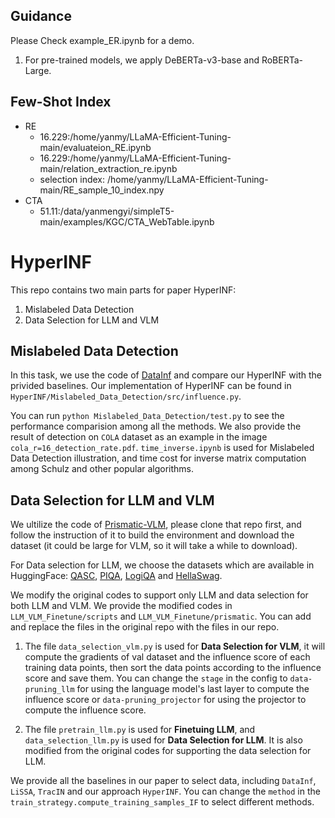 ## Guidance

Please Check example_ER.ipynb for a demo. 

1. For pre-trained models, we apply DeBERTa-v3-base and RoBERTa-Large.


## Few-Shot Index
- RE
    - 16.229:/home/yanmy/LLaMA-Efficient-Tuning-main/evaluateion_RE.ipynb
    - 16.229:/home/yanmy/LLaMA-Efficient-Tuning-main/relation_extraction_re.ipynb
    - selection index: /home/yanmy/LLaMA-Efficient-Tuning-main/RE_sample_10_index.npy
- CTA
    - 51.11:/data/yanmengyi/simpleT5-main/examples/KGC/CTA_WebTable.ipynb


# HyperINF
This repo contains two main parts for paper HyperINF:
1. Mislabeled Data Detection
2. Data Selection for LLM and VLM

## Mislabeled Data Detection
In this task, we use the code of [DataInf](https://github.com/ykwon0407/DataInf) and compare our HyperINF with the privided baselines. Our implementation of HyperINF can be found in `HyperINF/Mislabeled_Data_Detection/src/influence.py`. 

You can run `python Mislabeled_Data_Detection/test.py` to see the performance comparision among all the methods. We also provide the result of detection on `COLA` dataset as an example in the image `cola_r=16_detection_rate.pdf`. `time_inverse.ipynb` is used for Mislabeled Data Detection illustration, and time cost for inverse matrix computation among Schulz and other popular algorithms.


## Data Selection for LLM and VLM
We ultilize the code of [Prismatic-VLM](https://github.com/TRI-ML/prismatic-vlms/tree/main), please clone that repo first, and follow the instruction of it to build the environment and download the dataset (it could be large for VLM, so it will take a while to download).

For Data selection for LLM, we choose the datasets which are available in HuggingFace: [QASC](https://huggingface.co/datasets/allenai/qasc?row=9), [PIQA](https://github.com/ybisk/ybisk.github.io/tree/master/piqa/data), [LogiQA](https://huggingface.co/datasets/lucasmccabe/logiqa) and [HellaSwag](https://huggingface.co/datasets/Rowan/hellaswag).

We modify the original codes to support only LLM and data selection for both LLM and VLM. We provide the modified codes in `LLM_VLM_Finetune/scripts` and `LLM_VLM_Finetune/prismatic`. You can add and replace the files in the original repo with the files in our repo.

1. The file `data_selection_vlm.py` is used for **Data Selection for VLM**, it will compute the gradients of val dataset and the influence score of each training data points, then sort the data points according to the influence score and save them. You can change the `stage` in the config to `data-pruning_llm` for using the language model's last layer to compute the influence score or `data-pruning_projector` for using the projector to compute the influence score.

2. The file `pretrain_llm.py` is used for **Finetuing LLM**, and `data_selection_llm.py` is used for **Data Selection for LLM**. It is also modified from the original codes for supporting the data selection for LLM.

We provide all the baselines in our paper to select data, including `DataInf`, `LiSSA`, `TracIN` and our approach `HyperINF`. You can change the `method` in the `train_strategy.compute_training_samples_IF` to select different methods.